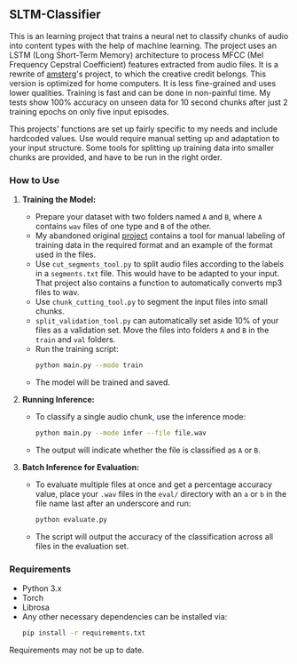 ## SLTM-Classifier

This is an learning project that trains a neural net to classify chunks of audio into content types with the help of machine learning.
The project uses an LSTM (Long Short-Term Memory) architecture to process MFCC (Mel Frequency Cepstral Coefficient) features extracted from audio files.
It is a rewrite of [amsterg](https://github.com/amsterg/Podcast-Ad-Detection)'s project, to which the creative credit belongs.
This version is optimized for home computers. It is less fine-grained and uses lower qualities. Training is fast and can be done in non-painful time.
My tests show 100% accuracy on unseen data for 10 second chunks after just 2 training epochs on only five input episodes.<p>
This projects' functions are set up fairly specific to my needs and include hardcoded values. Use would require manual setting up and adaptation to your input structure.
Some tools for splitting up training data into smaller chunks are provided, and have to be run in the right order.

### How to Use

1. **Training the Model:**
   - Prepare your dataset with two folders named `A` and `B`, where `A` contains `wav` files of one type and `B` of the other.
   - My abandoned original  [project](https://github.com/Taylor-eOS/dual-model-classifier) contains a tool for manual labeling of training data in the required format and an example of the format used in the files.
   - Use `cut_segments_tool.py` to split audio files according to the labels in a `segments.txt` file. This would have to be adapted to your input. That project also contains a function to automatically converts mp3 files to wav.
   - Use `chunk_cutting_tool.py` to segment the input files into small chunks.
   - `split_validation_tool.py` can automatically set aside 10% of your files as a validation set. Move the files into folders `A` and `B` in the `train` and `val` folders.
   - Run the training script:
     ```bash
     python main.py --mode train
     ```
   - The model will be trained and saved.

2. **Running Inference:**
   - To classify a single audio chunk, use the inference mode:
     ```bash
     python main.py --mode infer --file file.wav
     ```
   - The output will indicate whether the file is classified as `A` or `B`.

3. **Batch Inference for Evaluation:**
   - To evaluate multiple files at once and get a percentage accuracy value, place your `.wav` files in the `eval/` directory with an `a` or `b` in the file name last after an underscore and run:
     ```bash
     python evaluate.py
     ```
   - The script will output the accuracy of the classification across all files in the evaluation set.

### Requirements

- Python 3.x
- Torch
- Librosa
- Any other necessary dependencies can be installed via:
  ```bash
  pip install -r requirements.txt
  ```
Requirements may not be up to date.
